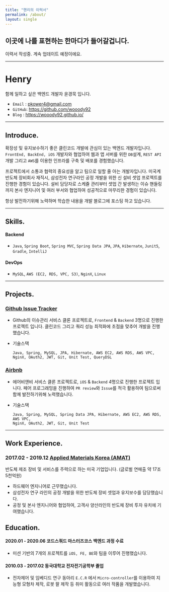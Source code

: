 ```yaml
---
title: "헨리의 이력서"
permalink: /about/
layout: single
---
```


## 이곳에 나를 표현하는 한마디가 들어갈겁니다.

이력서 작성중. 계속 업데이트 예정이에요.



----

# Henry

함께 일하고 싶은 백엔드 개발자 윤경묵 입니다.

- `Email` :  pkower4@gmail.com
- `GitHub`:  https://github.com/wooody92
- `Blog` : https://wooody92.github.io/



-----

## Introduce.

확장성 및 유지보수하기 좋은 클린코드 개발에 관심이 있는 백엔드 개발자입니다. `FrontEnd, BackEnd, iOS` 개발자와 협업하여 웹과 앱 서버를 위한 `DB`설계, `REST API` 개발 그리고 `AWS`를 이용한 인프라를 구축 및 배포를 경험했습니다.

프로젝트에서 소통과 협력의 중요성을 알고 팀으로 일할 줄 아는 개발자입니다. 미국계 반도체 장비회사 재직시, 삼성전자 연구라인 공정 개발을 위한 신 설비 셋업 프로젝트를 진행한 경험이 있습니다. 설비 담당자로 스케쥴 관리부터 셋업 간 발생하는 이슈 핸들링까지 본사 엔지니어 및 여러 부서와 협업하여 성공적으로 마무리한 경험이 있습니다.

항상 발전하기위해 노력하며 학습한 내용을 개발 블로그에 포스팅 하고 있습니다.



--------

## Skills.

#### Backend

- `Java`, `Spring Boot`, `Spring MVC`, `Spring Data JPA`, `JPA`, `Hibernate`, `Junit5`, `Gradle`, `IntelliJ`

#### DevOps

- `MySQL`, `AWS (EC2, RDS, VPC, S3)`, `NginX`, `Linux`



-----

## Projects.

### [Github Issue Tracker](https://github.com/wooody92/issue-tracker-12)

- Github의 이슈관리 서비스 클론 프로젝트로,  `Frontend` & `Backend` 3명으로 진행한 프로젝트 입니다. 클린코드 그리고 쿼리 성능 최적화에 초점을 맞추어 개발을 진행했습니다.

- 기술스택

  ```
  Java, Spring, MySQL, JPA, Hibernate, AWS EC2, AWS RDS, AWS VPC,
  NginX, OAuth2, JWT, Git, Unit Test, QueryDSL
  ```



### [Airbnb](https://github.com/wooody92/airbnb-02)

- 에어비앤비 서비스 클론 프로젝트로, `iOS` & `Backend` 4명으로 진행한 프로젝트 입니다. 페어 프로그래밍을 진행하여 `PR review`와 `Issue`를 적극 활용하여 팀으로써 함께 발전하기위해 노력했습니다.

- 기술스택

  ```
  Java, Spring, MySQL, Spring Data JPA, Hibernate, AWS EC2, AWS RDS, AWS VPC,
  NginX, OAuth2, JWT, Git, Unit Test
  ```



-----

## Work Experience.

### 2017.02 - 2019.12 [Applied Materials Korea (AMAT)](http://www.appliedmaterials.com/)

반도체 제조 장비 및 서비스를 주력으로 하는 미국 기업입니다. (글로벌 연매출 약 17조 5천억원)

- 하드웨어 엔지니어로 근무했습니다.
- 삼성전자 연구 라인의 공정 개발을 위한 반도체 장비 셋업과 유지보수를 담당했습니다.
- 공정 및 본사 엔지니어와 협업하여, 고객사 양산라인의 반도체 장비 투자 유치에 기여했습니다.

 

## Education.

#### 2020.01 - 2020.06 코드스쿼드 마스터즈코스 백엔드 과정 수료

- 미션 기반의 7개의 프로젝트를 `iOS, FE, BE`와 팀을 이루어 진행했습니다.

#### 2010.03 - 2017.02 동국대학교 전자전기공학부 졸업

- 전자제어 및 임베디드 연구 동아리 `E.C.R` 에서 `Micro-controller`를 이용하여 지능형 모형차 제작, 로봇 팔 제작 등 취미 활동으로 여러 작품을 개발했습니다.

